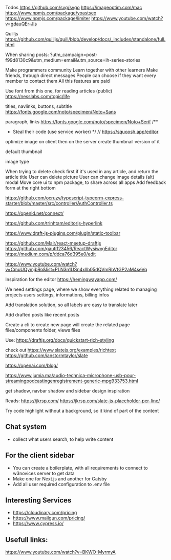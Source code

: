 Todos
https://github.com/svg/svgo
https://imageoptim.com/mac
https://www.npmjs.com/package/yoastseo
https://www.npmjs.com/package/limiter
https://www.youtube.com/watch?v=gdauQEr-Jls

Quilljs
https://github.com/quilljs/quill/blob/develop/docs/_includes/standalone/full.html

When sharing posts:
?utm_campaign=post-f99d8130c9&utm_medium=email&utm_source=ih-series-stories

Make programmers community
Learn together with other learners
Make friends, through direct messages
People can choose if they want every member to contact them
All this features are paid

Use font from this one, for reading articles (public)
https://nesslabs.com/topic/life

titles, navlinks, buttons, subtitle
https://fonts.google.com/noto/specimen/Noto+Sans

paragraph, links
https://fonts.google.com/noto/specimen/Noto+Serif
/\*\*

- Steal their code (use service worker)
  \*/
  // https://squoosh.app/editor

optimize image on client then on the server create thumbnail version of it

default
thumbnail

image type

When trying to delete check first if it's used in any article, and return the article title
User can delete picture
User can change image details (alt) modal
Move core ui to npm package, to share across all apps
Add feedback form at the right bottom

https://github.com/ocruzv/typescript-typeorm-express-starter/blob/master/src/controller/AuthController.ts

https://openid.net/connect/

https://github.com/trinhtam/editorjs-hyperlink

https://www.draft-js-plugins.com/plugin/static-toolbar

https://github.com/Mair/react-meetup-draftjs
https://github.com/gauti123456/ReactWysiwygEditor
https://medium.com/p/ddca76d395e0/edit

https://www.youtube.com/watch?v=CmuUQymjbRo&list=PLN3n1USn4xllb05dQVmRbVtGP2aM4seVq

Inspiration for the editor
https://hemingwayapp.com/

We need settings page, where we show everything related to managing projects
users settings, informations, billing infos

Add translation solution, so all labels are easy to translate later

Add drafted posts like recent posts

Create a cli to create new page
will create the related page files/components folder, views files

Use: https://draftjs.org/docs/quickstart-rich-styling

check out
https://www.slatejs.org/examples/richtext
https://github.com/ianstormtaylor/slate

https://openai.com/blog/

https://www.jumia.ma/audio-technica-microphone-usb-pour-streamingpodcastingenregistrement-generic-mpg933753.html

get shadow, navbar shadow
and sidebar design inspiration

Reads:
https://jkrsp.com/
https://jkrsp.com/slate-js-placeholder-per-line/

Try code highlight without a background, so it kind of part of the content

## Chat system

- collect what users search, to help write content

## For the client sidebar

- You can create a boilerplate, with all requirements to connect to w3novices server to get data
- Make one for Next.js and another for Gatsby
- Add all user required configuration to .env file

## Interesting Services

- https://cloudinary.com/pricing
- https://www.mailgun.com/pricing/
- https://www.cypress.io/

## Usefull links:

https://www.youtube.com/watch?v=BKWO-MyrmyA
